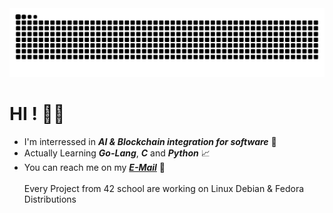 
<picture>
  <source media="(prefers-color-scheme: dark)" srcset="https://raw.githubusercontent.com/lumrt/lumrt/output/github-contribution-grid-snake-dark.svg" />
  <source media="(prefers-color-scheme: light)" srcset="https://raw.githubusercontent.com/lumrt/lumrt/output/github-contribution-grid-snake.svg" />
  <img alt="GitHub Contributions Snake Animation" src="https://raw.githubusercontent.com/lumrt/lumrt/output/github-contribution-grid-snake.svg" />
</picture>

# HI ! 👋🏼 
- I'm interressed in ***AI & Blockchain integration for software*** 🧠
- Actually Learning ***Go-Lang***, ***C*** and ***Python*** 📈
- You can reach me on my ***[E-Mail](mailto:lumaret@student.42.fr)*** 📩
  <br><br>
Every Project from 42 school are working on Linux Debian & Fedora Distributions
<!---
lu4200/lu4200 is a ✨ special ✨ repository because its `README.md` (this file) appears on your GitHub profile.
You can click the Preview link to take a look at your changes.
--->
